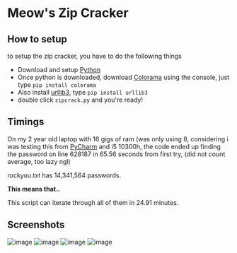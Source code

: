 # Meow's Zip Cracker
## How to setup
to setup the zip cracker, you have to do the following things
* Download and setup [Python](https://www.python.org/downloads/)
* Once python is downloaded, download [Colorama](https://pypi.org/project/colorama/) using the console, just type 
``pip install colorama``
* Also install [urllib3](https://pypi.org/project/urllib3/), type 
``pip install urllib3``
* double click `zipcrack.py` and you're ready!

## Timings

On my 2 year old laptop with 16 gigs of ram (was only using 8, considering i was testing this from [PyCharm](https://www.jetbrains.com/pycharm/download/#section=windows) and i5 10300h, the code ended up finding the password on line 628187 in 65.56 seconds from first try, (did not count average, too lazy ngl)

 rockyou.txt has 14,341,564 passwords.
 
 **This means that..**

This script can iterate through all of them in 24.91 minutes.
 
 ## Screenshots
 
 ![image](https://user-images.githubusercontent.com/126018790/225726316-1d1128e9-39bf-4d84-a4ef-43e0d5020de4.png)
![image](https://user-images.githubusercontent.com/126018790/225726326-6e06c03e-f32e-4036-b6bd-3476680ac65e.png)
![image](https://user-images.githubusercontent.com/126018790/225726334-dfd86d7d-c750-4eec-87c3-b0b6f2ec2450.png)
![image](https://user-images.githubusercontent.com/126018790/225726614-403e4877-ee64-40da-a77f-0e987a3c82b5.png)
